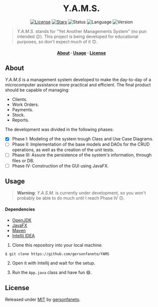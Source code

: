 <h1 align="center">Y.A.M.S.</h1>

<div align="center">

[![License](https://img.shields.io/github/license/gersonfaneto/YAMS?style=for-the-badge&logo=appveyor)](https://github.com/gersonfaneto/YAMS/blob/main/LICENSE)
[![Stars](https://img.shields.io/github/stars/gersonfaneto/YAMS?style=for-the-badge&logo=appveyor)](https://github.com/gersonfaneto/YAMS)
![Status](https://img.shields.io/static/v1?label=STATUS&message=DEVELOPMENT+🚧&color=yellow&style=for-the-badge)
![Language](https://img.shields.io/static/v1?label=LANGUAGE&message=Java&color=informational&style=for-the-badge)
![Version](https://img.shields.io/static/v1?label=VERSION&message=1.0&color=success&style=for-the-badge)

</div>

> *Y.A.M.S.* stands for "Yet Another Managements System" (no pun intended 😉). This project is being developed
> for educational purposes, so don't expect much of it 🙃.

<h4 align="center">
  <a href="#about">About</a>
  ·
  <a href="#usage">Usage</a>
  ·
  <a href="#license">License</a>
</h4>

## About

*Y.A.M.S* is a management system developed to make the day-to-day of a microcomputer assistance
more practical and efficient. The final product should be capable of managing:

- Clients.
- Work Orders.
- Payments.
- Stock.
- Reports.

The development was divided in the following phases:

- [x] Phase I: Modeling of the system trough Class and Use Case Diagrams.
- [ ] Phase II: Implementation of the base models and DAOs for the CRUD operations,
  as well as the creation of the unit tests.
- [ ] Phase III: Assure the persistence of the system's information, through files or DB.
- [ ] Phase IV: Construction of the GUI using JavaFX.

## Usage

> **Warning**: _Y.A.S.M._ is currently under development, so you won't probably be able
> to do much until I reach Phase IV 🙃.

#### Dependencies

- [OpenJDK](https://openjdk.org/projects/jdk/17/)
- [JavaFX](https://gluonhq.com/products/javafx/)
- [Maven](https://maven.apache.org/download.cgi)
- [Intellij IDEA](https://www.jetbrains.com/idea/download/)

1. Clone this repository into your local machine.

```bash
$ git clone https://github.com/gersonfaneto/YAMS
```

2. Open it with Intellij and wait for the setup.

3. Run the `App.java` class and have fun 😄.

## License

Released under [MIT](https://github.com/gersonfaneto/YAMS/blob/main/LICENSE) by [gersonfaneto](https://github.com/gersonfaneto).
